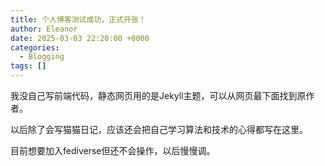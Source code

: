 ```yaml
---
title: 个人博客测试成功，正式开张！
author: Eleanor
date: 2025-03-03 22:20:00 +0000
categories:
  - Blogging
tags: []
---
```


我没自己写前端代码，静态网页用的是Jekyll主题，可以从网页最下面找到原作者。

以后除了会写猫猫日记，应该还会把自己学习算法和技术的心得都写在这里。

目前想要加入fediverse但还不会操作，以后慢慢调。
